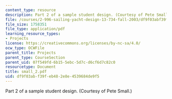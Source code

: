 ```yaml
---
content_type: resource
description: Part 2 of a sample student design. (Courtesy of Pete Small.)
file: /courses/2-996-sailing-yacht-design-13-734-fall-2003/df9f03abf39feb482e8e4539684de9f5_small_2.pdf
file_size: 1758351
file_type: application/pdf
learning_resource_types:
- Projects
license: https://creativecommons.org/licenses/by-nc-sa/4.0/
ocw_type: OCWFile
parent_title: Projects
parent_type: CourseSection
parent_uid: 07f549fd-6b15-5ebc-5d7c-d6cf6d7c82c0
resourcetype: Document
title: small_2.pdf
uid: df9f03ab-f39f-eb48-2e8e-4539684de9f5
---
```

Part 2 of a sample student design. (Courtesy of Pete Small.)